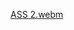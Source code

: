 [ASS 2.webm](https://github.com/Anjanadevi1011/Neural_networks_assignment_2/assets/79097495/91aee826-edff-4a20-8fdc-8d30c455b0da)
